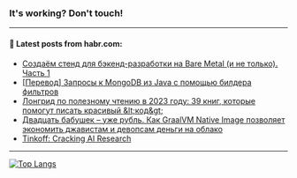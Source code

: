 ### It's working? Don't touch!

---
<!--
#### 🛠️ Technical stack:

![C++](https://img.shields.io/badge/C++-informational?logo=c%2B%2B&style=flat&logoColor=white&color=9C033A)
![Java](https://img.shields.io/badge/Java-informational?logo=java&style=flat&logoColor=white&color=007396)
![Kotlin](https://img.shields.io/badge/Kotlin-informational?logo=Kotlin&style=flat&logoColor=white&color=0095D5)
![JS](https://img.shields.io/badge/JS-informational?logo=javaScript&style=flat&logoColor=black&color=F7Df1E) <br>
![HTML5](https://img.shields.io/badge/HTML5-informational?logo=html5&style=flat&logoColor=white&color=E34F26)
![CSS3](https://img.shields.io/badge/CSS3-informational?logo=css3&style=flat&logoColor=white&color=157286)
![Sass](https://img.shields.io/badge/Saas-informational?logo=sass&style=flat&logoColor=white&color=hotpink)
![PHP](https://img.shields.io/badge/PHP-informational?logo=php&style=flat&logoColor=white&color=777BB4) <br>
![WebPAck](https://img.shields.io/badge/WebPack-informational?logo=webPack&style=flat&logoColor=white&color=FF6F00)
![Bootstrap](https://img.shields.io/badge/Bootstrap-informational?logo=Bootstrap&style=flat&logoColor=white&color=7952B3)
![MySQL](https://img.shields.io/badge/MySQL-informational?logo=MySQL&style=flat&logoColor=white&color=00f) <br>
![NodeJS](https://img.shields.io/badge/NodeJS-informational?logo=node.js&style=flat&logoColor=white&color=43853D)
![Spring](https://img.shields.io/badge/Spring-informational?logo=Spring&style=flat&logoColor=white&color=0A9EDC)
![Angular](https://img.shields.io/badge/Vue-informational?logo=vue.js&style=flat&logoColor=white&color=red)
![Git](https://img.shields.io/badge/Git-informational?logo=git&style=flat&logoColor=white&color=darkorange)

___
-->

#### 💬 Latest posts from habr.com:

<!-- BLOG-POST-LIST:START -->
- [Создаём стенд для бэкенд-разработки на Bare Metal &lpar;и не только&rpar;. Часть 1](https://habr.com/ru/post/702290/?utm_source=habrahabr&utm_medium=rss&utm_campaign=702290)
- [[Перевод] Запросы к MongoDB из Java с помощью билдера фильтров](https://habr.com/ru/post/704488/?utm_source=habrahabr&utm_medium=rss&utm_campaign=704488)
- [Лонгрид по полезному чтению в 2023 году: 39 книг, которые помогут писать красивый &amp;lt;код&amp;gt;](https://habr.com/ru/post/704424/?utm_source=habrahabr&utm_medium=rss&utm_campaign=704424)
- [Двадцать бабушек – уже рубль. Как GraalVM Native Image позволяет экономить джавистам и девопсам деньги на облако](https://habr.com/ru/post/704494/?utm_source=habrahabr&utm_medium=rss&utm_campaign=704494)
- [Tinkoff: Cracking AI Research](https://habr.com/ru/post/704374/?utm_source=habrahabr&utm_medium=rss&utm_campaign=704374)
<!-- BLOG-POST-LIST:END -->

---

[![Top Langs](https://github-readme-stats.vercel.app/api/top-langs/?username=zloylis&layout=compact&hide_border=true&theme=dracula)](https://github.com/zloylis)
